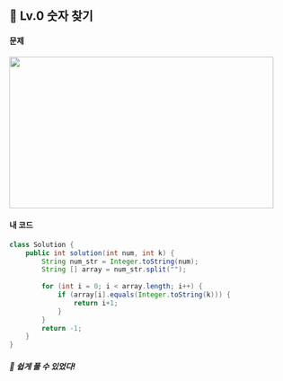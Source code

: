 ## 📍 Lv.0 숫자 찾기 <br>

#### 문제 <br>
<img src="https://github.com/yejinsohn/TIL/assets/104317217/11bb0e3a-2e9f-4371-9358-49cd7db9a7c7" width="470" height="270"/>

#### 내 코드 <br>

```Java
class Solution {
    public int solution(int num, int k) {
        String num_str = Integer.toString(num);
        String [] array = num_str.split("");
        
        for (int i = 0; i < array.length; i++) {
            if (array[i].equals(Integer.toString(k))) {
                return i+1;
            }
        }
        return -1;
    }
}
```

##### 🌿 쉽게 풀 수 있었다!
